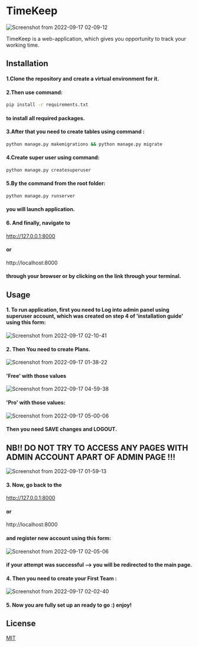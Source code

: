 # TimeKeep
![Screenshot from 2022-09-17 02-09-12](https://user-images.githubusercontent.com/99011743/190829038-b1dce0ae-adcb-47de-9599-1b0c685de4c9.png)

TimeKeep is a web-application, which gives you opportunity to track your working time.

## Installation

#### 1.Clone the repository and create a virtual environment for it.

#### 2.Then use command:
```bash
pip install -r requirements.txt
```
#### to install all required packages.

####  3.After that you need to create tables using command :
```bash
python manage.py makemigrations && python manage.py migrate
```
#### 4.Create super user using command:
```bash
python manage.py createsuperuser
```
####  5.By the command from the root folder:
```bash
python manage.py runserver
```
#### you will launch application.


#### 6. And finally, navigate to 
http://127.0.0.1:8000
#### or 
http://localhost:8000

#### through your browser or by clicking on the link through your terminal.

## Usage

####  1. To run application, first you need to Log into admin panel using superuser account, which was created on step 4 of 'installation guide' using this form:

![Screenshot from 2022-09-17 02-10-41](https://user-images.githubusercontent.com/99011743/190829203-993f578e-1b89-40b6-8c5c-6ae25fcc0c1b.png)

####  2. Then You need to create Plans.



![Screenshot from 2022-09-17 01-38-22](https://user-images.githubusercontent.com/99011743/190827417-2139b963-4e24-4270-ac64-b9d1331ec53a.png)

####  'Free' with those values

![Screenshot from 2022-09-17 04-59-38](https://user-images.githubusercontent.com/99011743/190837996-36b4be1a-e9fe-46a3-a5c0-5e38bb485907.png)


####  'Pro' with those values:

![Screenshot from 2022-09-17 05-00-06](https://user-images.githubusercontent.com/99011743/190838001-32ffb69d-0a59-4ecf-b344-7828c524ba16.png)

####  Then you need SAVE changes and LOGOUT.
## NB!! DO NOT TRY TO ACCESS ANY PAGES WITH ADMIN ACCOUNT APART OF ADMIN PAGE !!!

![Screenshot from 2022-09-17 01-59-13](https://user-images.githubusercontent.com/99011743/190828674-527df2b8-b543-4c90-a8ee-9e37ddd69d9c.png)

####  3. Now, go back to the
http://127.0.0.1:8000
####  or 
http://localhost:8000

####  and register new account using this form: 

![Screenshot from 2022-09-17 02-05-06](https://user-images.githubusercontent.com/99011743/190828782-8e39f987-5509-4f67-9652-58b88f531693.png)

####  if your attempt was successful --> you will be redirected to the main page.

####  4. Then you need to create your First Team :

![Screenshot from 2022-09-17 02-02-40](https://user-images.githubusercontent.com/99011743/190828882-4ca1ed7c-37f0-4dfc-8ced-a79163f425d1.png)

####  5. Now you are fully set up an ready to go :) enjoy!


## License
[MIT](https://choosealicense.com/licenses/mit/)
